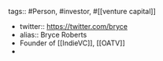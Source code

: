 tags:: #Person, #investor, #[[venture capital]]

- twitter:: https://twitter.com/bryce
- alias:: Bryce Roberts
- Founder of [[IndieVC]], [[OATV]]
-